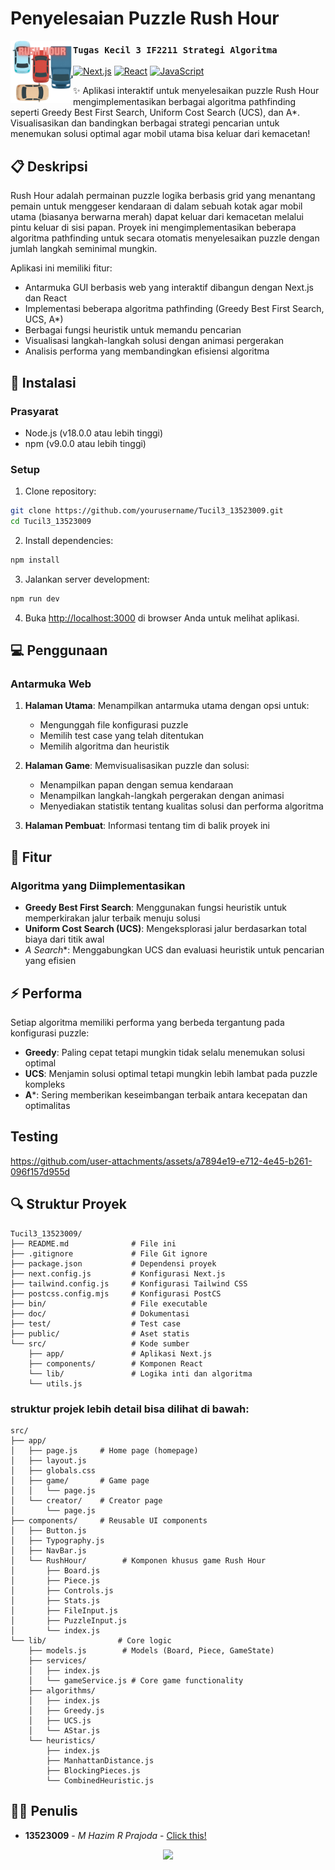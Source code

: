 # Penyelesaian Puzzle Rush Hour

<img src="public/images/rushhour_logo_removebg.png" width="100px" align="left">

### `Tugas Kecil 3 IF2211 Strategi Algoritma`

[![Next.js](https://img.shields.io/badge/Next.js-13.0-black)](https://nextjs.org/)
[![React](https://img.shields.io/badge/React-18.0-blue)](https://reactjs.org/)
[![JavaScript](https://img.shields.io/badge/JavaScript-ES6-yellow)](https://www.javascript.com/)

✨ Aplikasi interaktif untuk menyelesaikan puzzle Rush Hour mengimplementasikan berbagai algoritma pathfinding seperti Greedy Best First Search, Uniform Cost Search (UCS), dan A*. Visualisasikan dan bandingkan berbagai strategi pencarian untuk menemukan solusi optimal agar mobil utama bisa keluar dari kemacetan!

<!-- <div>
  <a href="#-instalasi">
    Instalasi
  </a>
  •
  <a href="#-penggunaan">
    Penggunaan
  </a>
  •
  <a href="#-dokumentasi">
    Dokumentasi
  </a>
  •
  <a href="#-fitur">
    Fitur
  </a>
</div> -->

## 📋 Deskripsi

Rush Hour adalah permainan puzzle logika berbasis grid yang menantang pemain untuk menggeser kendaraan di dalam sebuah kotak agar mobil utama (biasanya berwarna merah) dapat keluar dari kemacetan melalui pintu keluar di sisi papan. Proyek ini mengimplementasikan beberapa algoritma pathfinding untuk secara otomatis menyelesaikan puzzle dengan jumlah langkah seminimal mungkin.

Aplikasi ini memiliki fitur:
- Antarmuka GUI berbasis web yang interaktif dibangun dengan Next.js dan React
- Implementasi beberapa algoritma pathfinding (Greedy Best First Search, UCS, A*)
- Berbagai fungsi heuristik untuk memandu pencarian
- Visualisasi langkah-langkah solusi dengan animasi pergerakan
- Analisis performa yang membandingkan efisiensi algoritma

## 🔧 Instalasi

### Prasyarat

- Node.js (v18.0.0 atau lebih tinggi)
- npm (v9.0.0 atau lebih tinggi)

### Setup

1. Clone repository:
```bash
git clone https://github.com/yourusername/Tucil3_13523009.git
cd Tucil3_13523009
```

2. Install dependencies:
```bash
npm install
```

3. Jalankan server development:
```bash
npm run dev
```

4. Buka [http://localhost:3000](http://localhost:3000) di browser Anda untuk melihat aplikasi.

## 💻 Penggunaan

### Antarmuka Web

1. **Halaman Utama**: Menampilkan antarmuka utama dengan opsi untuk:
   - Mengunggah file konfigurasi puzzle
   - Memilih test case yang telah ditentukan
   - Memilih algoritma dan heuristik

2. **Halaman Game**: Memvisualisasikan puzzle dan solusi:
   - Menampilkan papan dengan semua kendaraan
   - Menampilkan langkah-langkah pergerakan dengan animasi
   - Menyediakan statistik tentang kualitas solusi dan performa algoritma

3. **Halaman Pembuat**: Informasi tentang tim di balik proyek ini
<!-- 
### Format File Input

Program menerima konfigurasi puzzle dalam file teks dengan format berikut:
```
A B       # Dimensi grid AxB
N         # Jumlah kendaraan selain primary piece
[grid]    # Konfigurasi grid
```

Dimana dalam grid:
- `P` mewakili primary piece (kendaraan utama)
- `K` mewakili pintu keluar
- `.` mewakili sel kosong
- Huruf/karakter lain mewakili kendaraan yang berbeda

Contoh:
```
6 6
12
AAB..F
..BCDF
GPPCDFK
GH.III
GHJ...
LLJMM.
``` -->

## 🌟 Fitur

### Algoritma yang Diimplementasikan

- **Greedy Best First Search**: Menggunakan fungsi heuristik untuk memperkirakan jalur terbaik menuju solusi
- **Uniform Cost Search (UCS)**: Mengeksplorasi jalur berdasarkan total biaya dari titik awal
- **A* Search**: Menggabungkan UCS dan evaluasi heuristik untuk pencarian yang efisien
<!-- 
### Heuristik

- **Manhattan Distance**: Memperkirakan jarak antara mobil utama dan pintu keluar
- **Blocking Pieces**: Menghitung jumlah kendaraan yang menghalangi antara mobil utama dan pintu keluar

### Analisis Performa

Program menghasilkan:
- Jumlah state/gerakan yang diperiksa
- Waktu eksekusi
- Jalur menuju solusi dengan langkah minimal
- Visualisasi animasi langkah-langkah solusi

## 📊 Test Case

Direktori `test` berisi beberapa konfigurasi puzzle dengan tingkat kesulitan yang bervariasi:
- Puzzle sederhana dengan sedikit kendaraan
- Puzzle tingkat kesulitan menengah dengan jumlah kendaraan moderat
- Puzzle kompleks dengan banyak kendaraan dalam konfigurasi yang padat -->

## ⚡ Performa

Setiap algoritma memiliki performa yang berbeda tergantung pada konfigurasi puzzle:
- **Greedy**: Paling cepat tetapi mungkin tidak selalu menemukan solusi optimal
- **UCS**: Menjamin solusi optimal tetapi mungkin lebih lambat pada puzzle kompleks
- **A***: Sering memberikan keseimbangan terbaik antara kecepatan dan optimalitas

## Testing


https://github.com/user-attachments/assets/a7894e19-e712-4e45-b261-096f157d955d




## 🔍 Struktur Proyek

```
Tucil3_13523009/
├── README.md              # File ini
├── .gitignore             # File Git ignore
├── package.json           # Dependensi proyek
├── next.config.js         # Konfigurasi Next.js
├── tailwind.config.js     # Konfigurasi Tailwind CSS
├── postcss.config.mjs     # Konfigurasi PostCS 
├── bin/                   # File executable
├── doc/                   # Dokumentasi
├── test/                  # Test case
├── public/                # Aset statis
└── src/                   # Kode sumber
    ├── app/               # Aplikasi Next.js
    ├── components/        # Komponen React
    └── lib/               # Logika inti dan algoritma
    └── utils.js

```

### struktur projek lebih detail bisa dilihat di bawah:

```
src/              
├── app/            
│   ├── page.js     # Home page (homepage)
│   ├── layout.js 
│   ├── globals.css
│   ├── game/       # Game page
│   │   └── page.js
│   └── creator/    # Creator page
│       └── page.js
├── components/     # Reusable UI components
│   ├── Button.js      
│   ├── Typography.js  
│   ├── NavBar.js      
│   └── RushHour/        # Komponen khusus game Rush Hour
│       ├── Board.js     
│       ├── Piece.js     
│       ├── Controls.js 
│       ├── Stats.js   
│       ├── FileInput.js 
│       ├── PuzzleInput.js
│       └── index.js    
└── lib/                # Core logic
    ├── models.js        # Models (Board, Piece, GameState)
    ├── services/
    │   ├── index.js    
    │   └── gameService.js # Core game functionality  
    ├── algorithms/
    │   ├── index.js    
    │   ├── Greedy.js  
    │   ├── UCS.js      
    │   └── AStar.js    
    └── heuristics/
        ├── index.js            
        ├── ManhattanDistance.js
        ├── BlockingPieces.js  
        └── CombinedHeuristic.js
```


## 👨‍💻 Penulis

- **13523009** - *M Hazim R Prajoda* - [Click this!](https://www.youtube.com/watch?v=yDOx_Duc498&list=OLAK5uy_mcKLDbLqwKH50xTK_TQyJg-tSKFkTnOZ0)

<div align="center">
<img src="https://github.com/user-attachments/assets/a74c896c-bda1-46e1-b409-cdb473e02fda" width="200px">
</div>

